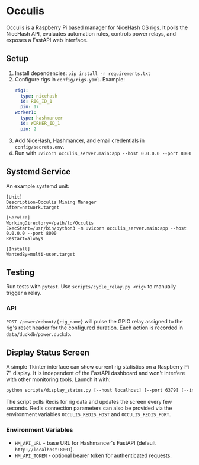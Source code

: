 # Occulis

Occulis is a Raspberry Pi based manager for NiceHash OS rigs. It polls the NiceHash API, evaluates automation rules, controls power relays, and exposes a FastAPI web interface.

## Setup
1. Install dependencies: `pip install -r requirements.txt`
2. Configure rigs in `config/rigs.yaml`.
   Example:
   ```yaml
   rig1:
     type: nicehash
     id: RIG_ID_1
     pin: 17
   worker1:
     type: hashmancer
     id: WORKER_ID_1
     pin: 2
   ```
3. Add NiceHash, Hashmancer, and email credentials in `config/secrets.env`.
4. Run with `uvicorn occulis_server.main:app --host 0.0.0.0 --port 8000`

## Systemd Service
An example systemd unit:

```
[Unit]
Description=Occulis Mining Manager
After=network.target

[Service]
WorkingDirectory=/path/to/Occulis
ExecStart=/usr/bin/python3 -m uvicorn occulis_server.main:app --host 0.0.0.0 --port 8000
Restart=always

[Install]
WantedBy=multi-user.target
```

## Testing
Run tests with `pytest`.
Use `scripts/cycle_relay.py <rig>` to manually trigger a relay.

### API
`POST /power/reboot/{rig_name}` will pulse the GPIO relay assigned to the rig's
reset header for the configured duration. Each action is recorded in
`data/duckdb/power.duckdb`.

## Display Status Screen
A simple Tkinter interface can show current rig statistics on a Raspberry Pi 7" display. It is independent of the FastAPI dashboard and won't interfere with other monitoring tools. Launch it with:

```bash
python scripts/display_status.py [--host localhost] [--port 6379] [--interval 5000]
```

The script polls Redis for rig data and updates the screen every few seconds. Redis connection parameters can also be provided via the environment variables `OCCULIS_REDIS_HOST` and `OCCULIS_REDIS_PORT`.

### Environment Variables
* `HM_API_URL` - base URL for Hashmancer's FastAPI (default `http://localhost:8001`).
* `HM_API_TOKEN` - optional bearer token for authenticated requests.
